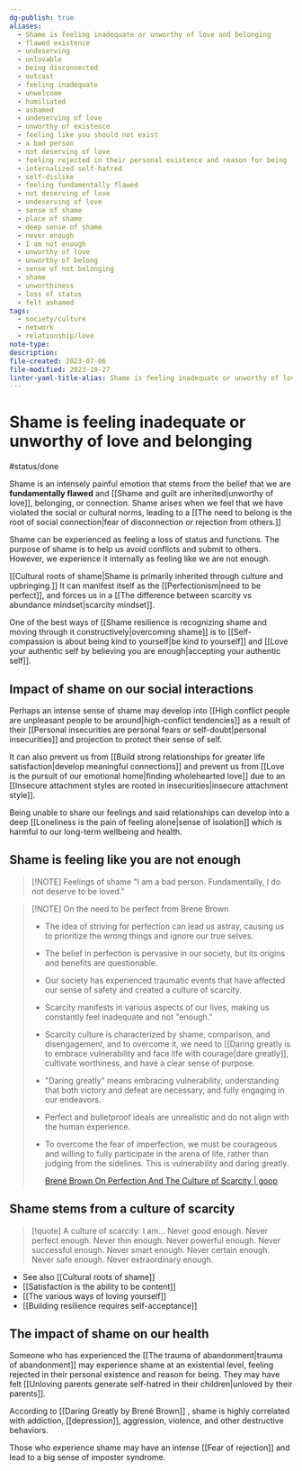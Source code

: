 ```yaml
---
dg-publish: true
aliases:
  - Shame is feeling inadequate or unworthy of love and belonging
  - flawed existence
  - undeserving
  - unlovable
  - being disconnected
  - outcast
  - feeling inadequate
  - unwelcome
  - humiliated
  - ashamed
  - undeserving of love
  - unworthy of existence
  - feeling like you should not exist
  - a bad person
  - not deserving of love
  - feeling rejected in their personal existence and reason for being
  - internalized self-hatred
  - self-dislike
  - feeling fundamentally flawed
  - not deserving of love
  - undeserving of love
  - sense of shame
  - place of shame
  - deep sense of shame
  - never enough
  - I am not enough
  - unworthy of love
  - unworthy of belong
  - sense of not belonging
  - shame
  - unworthiness
  - loss of status
  - felt ashamed
tags:
  - society/culture
  - network
  - relationship/love
note-type: 
description: 
file-created: 2023-07-06
file-modified: 2023-10-27
linter-yaml-title-alias: Shame is feeling inadequate or unworthy of love and belonging
---
```


# Shame is feeling inadequate or unworthy of love and belonging

#status/done

Shame is an intensely painful emotion that stems from the belief that we are **fundamentally flawed** and [[Shame and guilt are inherited|unworthy of love]], belonging, or connection. Shame arises when we feel that we have violated the social or cultural norms, leading to a [[The need to belong is the root of social connection|fear of disconnection or rejection from others.]]

Shame can be experienced as feeling a loss of status and functions. The purpose of shame is to help us avoid conflicts and submit to others. However, we experience it internally as feeling like we are not enough.

[[Cultural roots of shame|Shame is primarily inherited through culture and upbringing.]] It can manifest itself as the [[Perfectionism|need to be perfect]], and forces us in a [[The difference between scarcity vs abundance mindset|scarcity mindset]].

One of the best ways of [[Shame resilience is recognizing shame and moving through it constructively|overcoming shame]] is to [[Self-compassion is about being kind to yourself|be kind to yourself]] and [[Love your authentic self by believing you are enough|accepting your authentic self]].

## Impact of shame on our social interactions

Perhaps an intense sense of shame may develop into [[High conflict people are unpleasant people to be around|high-conflict tendencies]] as a result of their [[Personal insecurities are personal fears or self-doubt|personal insecurities]] and projection to protect their sense of self.

It can also prevent us from [[Build strong relationships for greater life satisfaction|develop meaningful connections]] and prevent us from [[Love is the pursuit of our emotional home|finding wholehearted love]] due to an [[Insecure attachment styles are rooted in insecurities|insecure attachment style]].

Being unable to share our feelings and said relationships can develop into a deep [[Loneliness is the pain of feeling alone|sense of isolation]] which is harmful to our long-term wellbeing and health.

## Shame is feeling like you are not enough

> [!NOTE] Feelings of shame
> "I am a bad person. Fundamentally, I do not deserve to be loved."

> [!NOTE] On the need to be perfect from Brene Brown
>
> - The idea of striving for perfection can lead us astray, causing us to prioritize the wrong things and ignore our true selves.
> - The belief in perfection is pervasive in our society, but its origins and benefits are questionable.
> - Our society has experienced traumatic events that have affected our sense of safety and created a culture of scarcity.
> - Scarcity manifests in various aspects of our lives, making us constantly feel inadequate and not "enough."
> - Scarcity culture is characterized by shame, comparison, and disengagement, and to overcome it, we need to [[Daring greatly is to embrace vulnerability and face life with courage|dare greatly]], cultivate worthiness, and have a clear sense of purpose.
> - "Daring greatly" means embracing vulnerability, understanding that both victory and defeat are necessary, and fully engaging in our endeavors.
> - Perfect and bulletproof ideals are unrealistic and do not align with the human experience.
> - To overcome the fear of imperfection, we must be courageous and willing to fully participate in the arena of life, rather than judging from the sidelines. This is vulnerability and daring greatly.
>
>   [Brené Brown On Perfection And The Culture of Scarcity | goop](https://goop.com/ca-en/wellness/mindfulness/perfect/)

## Shame stems from a culture of scarcity

> [!quote] A culture of scarcity: I am…
> Never good enough.
> Never perfect enough.
> Never thin enough.
> Never powerful enough.
> Never successful enough.
> Never smart enough.
> Never certain enough.
> Never safe enough.
> Never extraordinary enough.

- See also [[Cultural roots of shame]]
- [[Satisfaction is the ability to be content]]
- [[The various ways of loving yourself]]
- [[Building resilience requires self-acceptance]]

## The impact of shame on our health

Someone who has experienced the [[The trauma of abandonment|trauma of abandonment]] may experience shame at an existential level, feeling rejected in their personal existence and reason for being. They may have felt [[Unloving parents generate self-hatred in their children|unloved by their parents]].

According to [[Daring Greatly by Brené Brown]] , shame is highly correlated with addiction, [[depression]], aggression, violence, and other destructive behaviors.

Those who experience shame may have an intense [[Fear of rejection]] and lead to a big sense of imposter syndrome.

